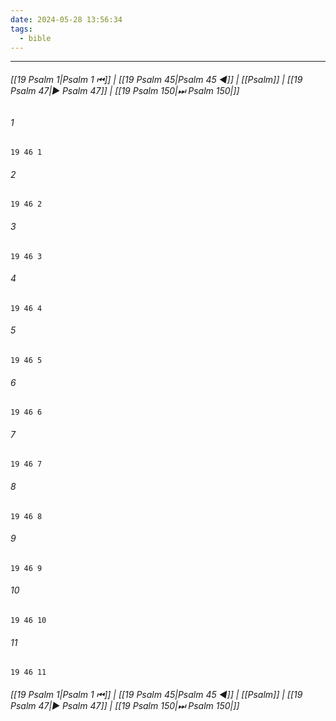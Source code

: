 ```yaml
---
date: 2024-05-28 13:56:34
tags:
  - bible
---
```

___

###### [[19 Psalm 1|Psalm 1 ⏮]] | [[19 Psalm 45|Psalm 45 ◀]] | [[Psalm]] | [[19 Psalm 47|▶ Psalm 47]] | [[19 Psalm 150|⏭ Psalm 150|]]

###### 1
``` verse
19 46 1 
```
###### 2
``` verse
19 46 2 
```
###### 3
``` verse
19 46 3 
```
###### 4
``` verse
19 46 4 
```
###### 5
``` verse
19 46 5 
```
###### 6
``` verse
19 46 6 
```
###### 7
``` verse
19 46 7 
```
###### 8
``` verse
19 46 8 
```
###### 9
``` verse
19 46 9 
```
###### 10
``` verse
19 46 10 
```
###### 11
``` verse
19 46 11 
```

###### [[19 Psalm 1|Psalm 1 ⏮]] | [[19 Psalm 45|Psalm 45 ◀]] | [[Psalm]] | [[19 Psalm 47|▶ Psalm 47]] | [[19 Psalm 150|⏭ Psalm 150|]]

